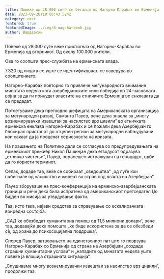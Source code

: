 ```yaml
---
title: Повеќе од 28.000 сега се бегалци од Нагорно-Карабах во Ерменија
date: 2023-09-28T18:00:43.524Z
category: свет
featured: true
featuredImage: ../img/8-nag-karabnh.jpg
author: Вардарски
---
```

Повеќе од 28.000 луѓе веќе пристигнаа од Нагорно-Карабах во Ерменија од вторникот. Од околу 100.000 жители.

Ова го соопшти прес-службата на ерменската влада.

  7.320 од лицата се уште се идентификуваат, се наведува во соопштението.

Нагорно-Карабах повторно го привлече меѓународното внимание минатата недела кога азербејџанските сили победија во 24-часовната војна за да ги принудат властите на етничките Ерменија во енклавата да се предадат.

Потсетуваме дека претходно шефицата на Американската организација за меѓународен развој, Саманта Пауер, рече дека знаела за „многу вознемирувачки извештаи за насилство врз цивили“ во етничката ерменска енклава Нагорно-Карабах и се пожали дека Азербејџан го блокирал пристапот до отцепен регион за меѓународни набљудувачи кои сакаат да ја проценат сериозноста на кризата.

На прашањето на Политико дали се согласува со предупредувањата на ерменскиот премиер Никол Пашинјан дека егзодусот одразува „етничко чистење“, Пауер, поранешен истражувач на геноцидот, одби да го користи терминот.

Сепак, додаде таа, веќе се собираат „сведоштва“ „од луѓе кои побегнале од насилство и живеат во страв под власта на Азербејџан“.

Пауер зборуваше на прес-конференција на ерменско-азербејџанската граница и рече дека била испратена од американскиот претседател Џо Бајден во мисија за утврдување факти.

Таа, исто така, најави средства за справување со ескалирачката вонредна состојба.

„САД ќе обезбедат хуманитарна помош од 11,5 милиони долари“, рече таа, додавајќи дека помошта „ќе биде искористена за да се обезбеди сè, од храна до психосоцијална поддршка“.

Според Пауер, затворањето на единствениот пат што го поврзува Нагорно-Карабах со Ерменија од страна на Азербејџан „создаде страшни хуманитарни услови“ и „нападите од минатата недела уште повеќе ја влошија страшната ситуација“.

„Слушнавме многу вознемирувачки извештаи за насилство врз цивили“, продолжи таа.